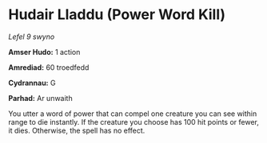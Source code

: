 # Hudair Lladdu (Power Word Kill)

*Lefel 9 swyno*

**Amser Hudo:** 1 action

**Amrediad:** 60 troedfedd

**Cydrannau:** G

**Parhad:** Ar unwaith

You utter a word of power that can compel one creature you can see within range to die instantly. If the creature you choose has 100 hit points or fewer, it dies. Otherwise, the spell has no effect.